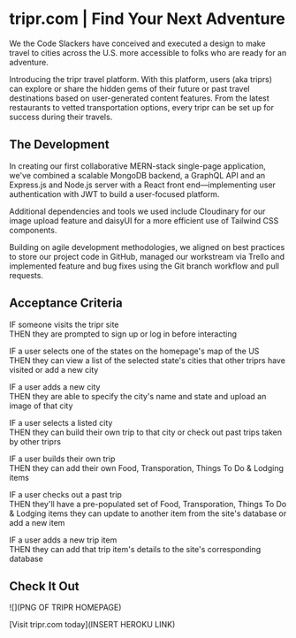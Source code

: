# tripr.com | Find Your Next Adventure

We the Code Slackers have conceived and executed a design to make travel to cities across the U.S. more accessible to folks who are ready for an adventure.

Introducing the tripr travel platform. With this platform, users (aka triprs) can explore or share the hidden gems of their future or past travel destinations based on user-generated content features. From the latest restaurants to vetted transportation options, every tripr can be set up for success during their travels.

## The Development

In creating our first collaborative MERN-stack single-page application, we've combined a scalable MongoDB backend, a GraphQL API and an Express.js and Node.js server with a React front end—implementing user authentication with JWT to build a user-focused platform.

Additional dependencies and tools we used include Cloudinary for our image upload feature and daisyUI for a more efficient use of Tailwind CSS components.

Building on agile development methodologies, we aligned on best practices to store our project code in GitHub, managed our workstream via Trello and implemented feature and bug fixes using the Git branch workflow and pull requests.

## Acceptance Criteria

IF someone visits the tripr site<br />
THEN they are prompted to sign up or log in before interacting

IF a user selects one of the states on the homepage's map of the US<br />
THEN they can view a list of the selected state's cities that other triprs have visited or add a new city

IF a user adds a new city<br />
THEN they are able to specify the city's name and state and upload an image of that city

IF a user selects a listed city<br />
THEN they can build their own trip to that city or check out past trips taken by other triprs

IF a user builds their own trip<br />
THEN they can add their own Food, Transporation, Things To Do & Lodging items

IF a user checks out a past trip<br />
THEN they'll have a pre-populated set of Food, Transporation, Things To Do & Lodging items they can update to another item from the site's database or add a new item

IF a user adds a new trip item<br />
THEN they can add that trip item's details to the site's corresponding database

## Check It Out

![](PNG OF TRIPR HOMEPAGE)

[Visit tripr.com today](INSERT HEROKU LINK)
